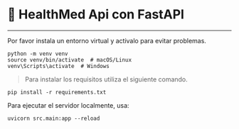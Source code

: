 # 🚀 HealthMed Api con FastAPI

---

Por favor instala un entorno virtual y activalo para evitar problemas.

```
python -m venv venv
source venv/bin/activate  # macOS/Linux
venv\Scripts\activate  # Windows
```

> Para instalar los requisitos utiliza el siguiente comando.

```
pip install -r requirements.txt
```


Para ejecutar el servidor localmente, usa:

```
uvicorn src.main:app --reload
```
